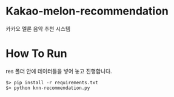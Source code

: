 # Kakao-melon-recommendation
카카오 멜론 음악 추천 시스템


# How To Run
res 폴더 안에 데이터들을 넣어 놓고 진행합니다. 

```
$> pip install -r requirements.txt
$> python knn-recommendation.py
```
